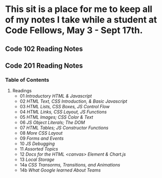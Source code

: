 # This sit is a place for me to keep all of my notes I take while a student at Code Fellows, May 3 - Sept 17th.

## Code 102 Reading Notes

## Code 201 Reading Notes
### Table of Contents
1. Readings
    - 01 *Introductory HTML & Javascript*
    - 02 *HTML Text, CSS Introduction, & Basic Javascript*
    - 03 *HTML Lists, CSS Boxes, JS Control Flow*
    - 04 *HTML Links, CSS Layout, JS Functions*
    - 05 *HTML Images; CSS Color & Text*
    - 06 *JS Object Literals; The DOM*
    - 07 *HTML Tables; JS Constructor Functions*
    - 08 *More CSS Layout*
    - 09 *Forms and Events*
    - 10 *JS Debugging*
    - 11 *Assorted Topics*
    - 12 *Docs for the HTML \<canvas\> Element & Chart.js*
    - 13 *Local Storage*
    - 14a *CSS Transorms, Transitions, and Animations*
    - 14b *What Google learned About Teams*